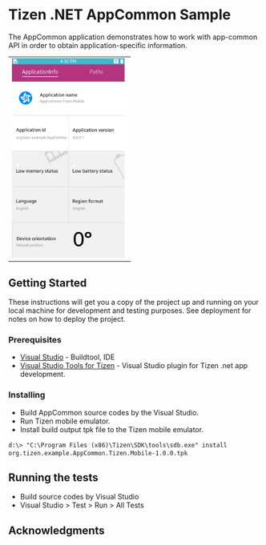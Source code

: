 # Tizen .NET AppCommon Sample

The AppCommon application demonstrates how to work with app-common API in order to obtain application-specific information.

<table>
<tr>
<td>
<center><img src='AppCommon.png' height=400></center>
</td>
</tr>
</table>

## Getting Started

These instructions will get you a copy of the project up and running on your local machine for development and testing purposes. See deployment for notes on how to deploy the project.

### Prerequisites

* [Visual Studio](https://www.visualstudio.com/) - Buildtool, IDE
* [Visual Studio Tools for Tizen](https://developer.tizen.org/development/tizen-.net-preview/visual-studio-tools-tizen) - Visual Studio plugin for Tizen .net app development.

### Installing

* Build AppCommon source codes by the Visual Studio.
* Run Tizen mobile emulator.
* Install build output tpk file to the Tizen mobile emulator.

```
d:\> "C:\Program Files (x86)\Tizen\SDK\tools\sdb.exe" install org.tizen.example.AppCommon.Tizen.Mobile-1.0.0.tpk
```

## Running the tests

* Build source codes by Visual Studio
* Visual Studio > Test > Run > All Tests

## Acknowledgments
